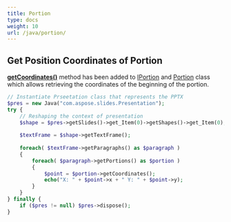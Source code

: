 ```yaml
---
title: Portion
type: docs
weight: 10
url: /java/portion/
---
```


## **Get Position Coordinates of Portion**
[**getCoordinates()**](https://apireference.aspose.com/slides/java/com.aspose.slides/IPortion#getCoordinates--) method has been added to [IPortion](http://www.aspose.com/api/java/slides/com.aspose.slides/interfaces/IPortion) and [Portion](http://www.aspose.com/api/java/slides/com.aspose.slides/classes/Portion) class which allows retrieving the coordinates of the beginning of the portion.

```php
// Instantiate Prseetation class that represents the PPTX
$pres = new Java("com.aspose.slides.Presentation");
try {
    // Reshaping the context of presentation
    $shape = $pres->getSlides()->get_Item(0)->getShapes()->get_Item(0);
    
    $textFrame = $shape->getTextFrame();
    
    foreach( $textFrame->getParagraphs() as $paragraph ) 
    {
        foreach( $paragraph->getPortions() as $portion ) 
        {
            $point = $portion->getCoordinates();
            echo("X: " + $point->x + " Y: " + $point->y);
        }
    }
} finally {
    if ($pres != null) $pres->dispose();
}
```
